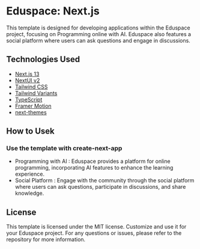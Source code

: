# Eduspace: Next.js

This template is designed for developing applications within the Eduspace project, focusing on Programming online with AI. Eduspace also features a social platform where users can ask questions and engage in discussions.

## Technologies Used

- [Next.js 13](https://nextjs.org/docs/getting-started)
- [NextUI v2](https://nextui.org/)
- [Tailwind CSS](https://tailwindcss.com/)
- [Tailwind Variants](https://tailwind-variants.org)
- [TypeScript](https://www.typescriptlang.org/)
- [Framer Motion](https://www.framer.com/motion/)
- [next-themes](https://github.com/pacocoursey/next-themes)

## How to Usek

### Use the template with create-next-app

- Programming with AI : Eduspace provides a platform for online programming, incorporating AI features to enhance the learning experience.
- Social Platform : Engage with the community through the social platform where users can ask questions, participate in discussions, and share knowledge.

## License

This template is licensed under the MIT license. Customize and use it for your Eduspace project. For any questions or issues, please refer to the repository for more information.
